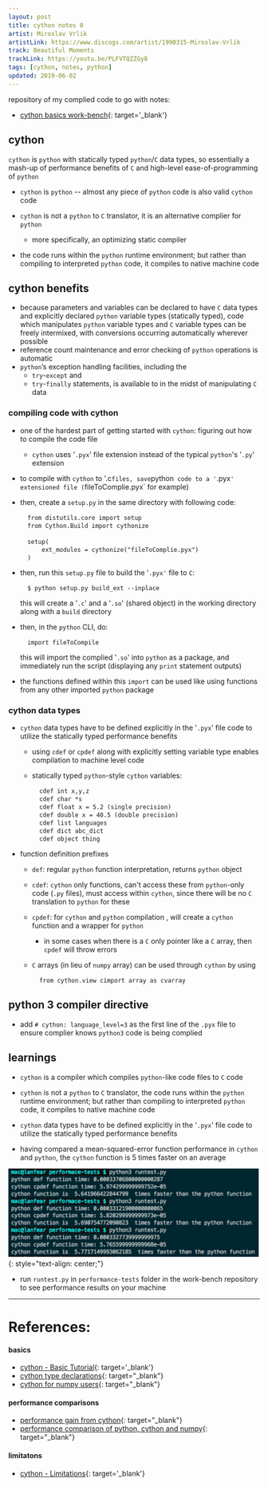 ```yaml
---
layout: post
title: cython notes 0
artist: Miroslav Vrlik
artistLink: https://www.discogs.com/artist/1990315-Miroslav-Vrlik
track: Beautiful Moments
trackLink: https://youtu.be/PLFVTQZZGy8
tags: [cython, notes, python]
updated: 2019-06-02
---
```


repository of my complied code to go with notes:
- [cython basics work-bench](https://github.com/numoonchld/cython-basics){: target='_blank'}


## cython

`cython` is `python` with statically typed `python`/`C` data types, so essentially a mash-up of performance benefits of `C` and high-level ease-of-programming of `python`

- `cython` is `python` -- almost any piece of `python` code is also valid `cython` code

- `cython` is not a `python` to `C` translator, it is an alternative complier for `python`
    - more specifically, an optimizing static compiler

- the code runs within the `python` runtime environment; but rather than compiling to interpreted `python` code, it compiles to native machine code


## cython benefits

- because parameters and variables can be declared to have `C` data types and explicitly declared `python` variable types (statically typed), code which manipulates `python` variable types and `C` variable types can be freely intermixed, with conversions occurring automatically wherever possible
- reference count maintenance and error checking of `python` operations is automatic
- `python`’s exception handling facilities, including the 
    - `try`-`except` and 
    - `try`-`finally` statements, is available to in the midst of manipulating `C` data


### compiling code with cython

- one of the hardest part of getting started with `cython`: figuring out how to compile the code file
    - `cython` uses '`.pyx`' file extension instead of the typical `python`'s '`.py`' extension 

- to compile with `cython` to '.c` files, save `python` code to a '`.pyx`' extensioned file (`fileToComplie.pyx` for example)

- then, create a `setup.py` in the same directory with following code: 
    
        from distutils.core import setup
        from Cython.Build import cythonize

        setup(
            ext_modules = cythonize("fileToComplie.pyx")
        )

- then, run this `setup.py` file to build the '`.pyx'` file to `C`:

        $ python setup.py build_ext --inplace

    this will create a '`.c`' and a '`.so`' (shared object) in the working directory along with a `build` directory

- then, in the `python` CLI, do: 

        import fileToCompile

    this will import the complied '`.so`' into `python` as a package, and immediately run the script (displaying any `print` statement outputs)
    
- the functions defined within this `import` can be used like using functions from any other imported `python` package 

### cython data types

- `cython` data types have to be defined explicitly in the '`.pyx`' file code to utilize the statically typed performance benefits
    - using `cdef` or `cpdef` along with explicitly setting variable type enables compilation to machine level code
    - statically typed `python`-style `cython` variables:

            cdef int x,y,z
            cdef char *s
            cdef float x = 5.2 (single precision)
            cdef double x = 40.5 (double precision)
            cdef list languages
            cdef dict abc_dict
            cdef object thing

- function definition prefixes
    - `def`: regular `python` function interpretation, returns `python` object
    - `cdef`: `cython` only functions, can't access these from `python`-only code (`.py` files), must access within `cython`, since there will be no `C` translation to `python` for these
    - `cpdef`: for `cython` and `python` compilation , will create a `cython` function and a wrapper for `python`
        - in some cases when there is a `C` only pointer like a `C` array, then `cpdef` will throw errors
    - `C` arrays (in lieu of `numpy` array) can be used through `cython` by using

            from cython.view cimport array as cvarray

## python 3 compiler directive

- add `# cython: language_level=3` as the first line of the `.pyx` file to ensure complier knows `python3` code is being complied

## learnings

- `cython` is a compiler which compiles `python`-like code files to `C` code

- `cython` is not a `python` to `C` translator, the code runs within the `python` runtime environment; but rather than compiling to interpreted `python` code, it compiles to native machine code

- `cython` data types have to be defined explicitly in the '`.pyx`' file code to utilize the statically typed performance benefits

- having compared a mean-squared-error function performance in `cython` and `python`, the `cython` function is 5 times faster on an average 

![performance boost](/media/blogAssets/cython/cython-basics.svg)
{: style="text-align: center;"}

- run `runtest.py` in `performance-tests` folder in the work-bench repository to see performance results on your machine

<hr> 

# References:

#### basics
- [cython - Basic Tutorial](http://docs.cython.org/en/latest/src/tutorial/cython_tutorial.html){: target='_blank'}
- [cython type declarations](https://pythonprogramming.net/introduction-and-basics-cython-tutorial/#cdef-declarations:){: target="_blank"}
- [cython for numpy users](http://docs.cython.org/en/latest/src/userguide/numpy_tutorial.html){: target="_blank"}

#### performance comparisons 
- [performance gain from cython](https://youtu.be/mXuEoqK4bEc){: target="_blank"}
- [performance comparison of python, cython and numpy](https://notes-on-cython.readthedocs.io/en/latest/std_dev.html){: target="_blank"}

#### limitatons
- [cython - Limitations](http://docs.cython.org/en/latest/src/userguide/limitations.html#cython-limitations){: target='_blank'}
